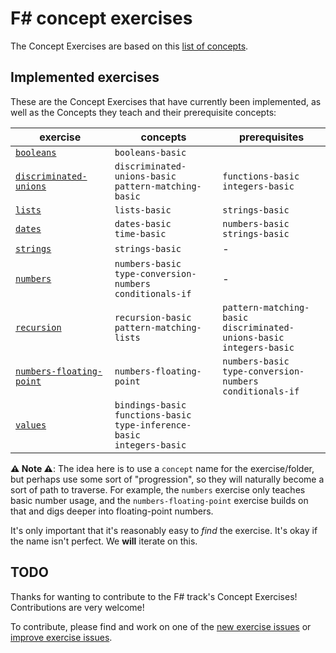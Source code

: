 # F&#35; concept exercises

The Concept Exercises are based on this [list of concepts][reference-shared].

## Implemented exercises

These are the Concept Exercises that have currently been implemented, as well as the Concepts they teach and their prerequisite concepts:

| exercise                                                            | concepts                                                                               | prerequisites                                                                  |
| ------------------------------------------------------------------- | -------------------------------------------------------------------------------------- | ------------------------------------------------------------------------------ |
| [`booleans`][concept-exercise-booleans]                             | `booleans-basic`                                                                       |                                                                                |
| [`discriminated-unions`][concept-exercise-discriminated-unions]     | `discriminated-unions-basic`<br/>`pattern-matching-basic`                              | `functions-basic`<br/>`integers-basic`                                         |
| [`lists`][concept-exercise-lists]                                   | `lists-basic`                                                                          | `strings-basic`                                                                |
| [`dates`][concept-exercise-dates]                                   | `dates-basic`<br/>`time-basic`                                                         | `numbers-basic`<br/>`strings-basic`                                            |
| [`strings`][concept-exercise-strings]                               | `strings-basic`                                                                        | -                                                                              |
| [`numbers`][concept-exercise-numbers]                               | `numbers-basic`<br/>`type-conversion-numbers`<br/>`conditionals-if`                    | -                                                                              |
| [`recursion`][concept-exercise-recursion]                           | `recursion-basic`<br/>`pattern-matching-lists`                                         | `pattern-matching-basic`<br/>`discriminated-unions-basic`<br/>`integers-basic` |
| [`numbers-floating-point`][concept-exercise-numbers-floating-point] | `numbers-floating-point`                                                               | `numbers-basic`<br/>`type-conversion-numbers`<br/>`conditionals-if`            | - |
| [`values`][concept-exercise-values]                                 | `bindings-basic`<br/>`functions-basic`<br/>`type-inference-basic`<br/>`integers-basic` |

**⚠ Note ⚠**: The idea here is to use a `concept` name for the exercise/folder, but perhaps use some sort of "progression", so they will naturally become a sort of path to traverse. For example, the `numbers` exercise only teaches basic number usage, and the `numbers-floating-point` exercise builds on that and digs deeper into floating-point numbers.

It's only important that it's reasonably easy to _find_ the exercise. It's okay if the name isn't perfect. We **will** iterate on this.

## TODO

Thanks for wanting to contribute to the F# track's Concept Exercises! Contributions are very welcome!

To contribute, please find and work on one of the [new exercise issues][issues-new-exercise] or [improve exercise issues][issues-improve-exercise].

[reference-shared]: ../../reference/README.md
[reference]: ./reference.md
[concept-exercises]: ./concept/README.md
[concept-exercise-booleans]: ./booleans/.meta/design.md
[concept-exercise-dates]: ./dates/.meta/design.md
[concept-exercise-lists]: ./lists/.meta/design.md
[concept-exercise-strings]: ./strings/.meta/design.md
[concept-exercise-numbers]: ./numbers/.meta/design.md
[concept-exercise-recursion]: ./recursion/.meta/design.md
[concept-exercise-discriminated-unions]: ./discriminated-unions/.meta/design.md
[concept-exercise-numbers-floating-point]: ./numbers-floating-point/.meta/design.md
[concept-exercise-values]: ./values/.meta/design.md
[issues-new-exercise]: https://github.com/exercism/v3/issues?utf8=%E2%9C%93&q=is%3Aopen+label%3Atrack%2Ffsharp+label%3Atype%2Fnew-exercise+label%3Astatus%2Fhelp-wanted
[issues-improve-exercise]: https://github.com/exercism/v3/issues?utf8=%E2%9C%93&q=is%3Aopen+label%3Atrack%2Ffsharp+label%3Atype%2Fimprove-exercise+label%3Astatus%2Fhelp-wanted
